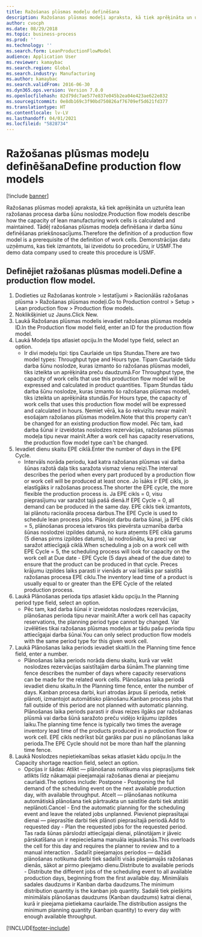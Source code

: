 ```yaml
---
title: Ražošanas plūsmas modeļu definēšana
description: Ražošanas plūsmas modeļi apraksta, kā tiek aprēķināta un uzturēta lean ražošanas procesa darba šūnu noslodze.
author: cvocph
ms.date: 08/29/2018
ms.topic: business-process
ms.prod: ''
ms.technology: ''
ms.search.form: LeanProductionFlowModel
audience: Application User
ms.reviewer: kamaybac
ms.search.region: Global
ms.search.industry: Manufacturing
ms.author: kamaybac
ms.search.validFrom: 2016-06-30
ms.dyn365.ops.version: Version 7.0.0
ms.openlocfilehash: 82d79dc7ae577e837e045b2ea04e423ae622e832
ms.sourcegitcommit: 0e8db169c3f90bd750826af76709ef5d621fd377
ms.translationtype: HT
ms.contentlocale: lv-LV
ms.lasthandoff: 04/01/2021
ms.locfileid: "5828734"
---
```

# <a name="define-production-flow-models"></a><span data-ttu-id="5a425-103">Ražošanas plūsmas modeļu definēšana</span><span class="sxs-lookup"><span data-stu-id="5a425-103">Define production flow models</span></span>

[!include [banner](../../includes/banner.md)]

<span data-ttu-id="5a425-104">Ražošanas plūsmas modeļi apraksta, kā tiek aprēķināta un uzturēta lean ražošanas procesa darba šūnu noslodze.</span><span class="sxs-lookup"><span data-stu-id="5a425-104">Production flow models describe how the capacity of lean manufacturing work cells is calculated and maintained.</span></span> <span data-ttu-id="5a425-105">Tādēļ ražošanas plūsmas modeļa definēšana ir darba šūnu definēšanas priekšnosacījums.</span><span class="sxs-lookup"><span data-stu-id="5a425-105">Therefore the definition of a production flow model is a prerequisite of the definition of work cells.</span></span> <span data-ttu-id="5a425-106">Demonstrācijas datu uzņēmums, kas tiek izmantots, lai izveidotu šo procedūru, ir USMF.</span><span class="sxs-lookup"><span data-stu-id="5a425-106">The demo data company used to create this procedure is USMF.</span></span>


## <a name="define-a-production-flow-model"></a><span data-ttu-id="5a425-107">Definējiet ražošanas plūsmas modeli.</span><span class="sxs-lookup"><span data-stu-id="5a425-107">Define a production flow model.</span></span> 
1. <span data-ttu-id="5a425-108">Dodieties uz Ražošanas kontrole > Iestatījumi > Racionālās ražošanas plūsma > Ražošanas plūsmas modeļi.</span><span class="sxs-lookup"><span data-stu-id="5a425-108">Go to Production control > Setup > Lean production flow > Production flow models.</span></span>
2. <span data-ttu-id="5a425-109">Noklikšķiniet uz Jauns.</span><span class="sxs-lookup"><span data-stu-id="5a425-109">Click New.</span></span>
3. <span data-ttu-id="5a425-110">Laukā Ražošanas plūsmas modelis ievadiet ražošanas plūsmas modeļa ID.</span><span class="sxs-lookup"><span data-stu-id="5a425-110">In the Production flow model field, enter an ID for the production flow model.</span></span>
4. <span data-ttu-id="5a425-111">Laukā Modeļa tips atlasiet opciju.</span><span class="sxs-lookup"><span data-stu-id="5a425-111">In the Model type field, select an option.</span></span>
    * <span data-ttu-id="5a425-112">Ir divi modeļu tipi: tips Caurlaide un tips Stundas.</span><span class="sxs-lookup"><span data-stu-id="5a425-112">There are two model types: Throughput type and Hours type.</span></span> <span data-ttu-id="5a425-113">Tipam Caurlaide tādu darba šūnu noslodze, kuras izmanto šo ražošanas plūsmas modeli, tiks izteikta un aprēķināta preču daudzumā.</span><span class="sxs-lookup"><span data-stu-id="5a425-113">For Throughput type, the capacity of work cells that use this production flow model will be expressed and calculated in product quantities.</span></span> <span data-ttu-id="5a425-114">Tipam Stundas tādu darba šūnu noslodze, kuras izmanto šo ražošanas plūsmas modeli, tiks izteikta un aprēķināta stundās.</span><span class="sxs-lookup"><span data-stu-id="5a425-114">For Hours type, the capacity of work cells that uses this production flow model will be expressed and calculated in hours.</span></span> <span data-ttu-id="5a425-115">Ņemiet vērā, ka šo rekvizītu nevar mainīt esošajam ražošanas plūsmas modelim.</span><span class="sxs-lookup"><span data-stu-id="5a425-115">Note that this property can't be changed for an existing production flow model.</span></span> <span data-ttu-id="5a425-116">Pēc tam, kad darba šūnai ir izveidotas noslodzes rezervācijas, ražošanas plūsmas modeļa tipu nevar mainīt.</span><span class="sxs-lookup"><span data-stu-id="5a425-116">After a work cell has capacity reservations, the production flow model type can't be changed.</span></span>  
5. <span data-ttu-id="5a425-117">Ievadiet dienu skaitu EPE ciklā.</span><span class="sxs-lookup"><span data-stu-id="5a425-117">Enter the number of days in the EPE Cycle.</span></span>
    * <span data-ttu-id="5a425-118">Intervāls norāda periodu, kad katra ražošanas plūsmas vai darba šūnas ražotā daļa tiks saražota vismaz vienu reizi.</span><span class="sxs-lookup"><span data-stu-id="5a425-118">The interval describes the period when every part produced by a production flow or work cell will be produced at least once.</span></span> <span data-ttu-id="5a425-119">Jo īsāks ir EPE cikls, jo elastīgāks ir ražošanas process.</span><span class="sxs-lookup"><span data-stu-id="5a425-119">The shorter the EPE cycle, the more flexible the production process is.</span></span> <span data-ttu-id="5a425-120">Ja EPE cikls = 0, visu pieprasījumu var saražot tajā pašā dienā.</span><span class="sxs-lookup"><span data-stu-id="5a425-120">If EPE Cycle = 0, all demand can be produced in the same day.</span></span> <span data-ttu-id="5a425-121">EPE cikls tiek izmantots, lai plānotu racionāla procesa darbus.</span><span class="sxs-lookup"><span data-stu-id="5a425-121">The EPE Cycle is used to schedule lean process jobs.</span></span> <span data-ttu-id="5a425-122">Plānojot darbu darba šūnai, ja EPE cikls = 5, plānošanas procesa ietvaros tiks pievērsta uzmanība darba šūnas noslodzei izpildes datumā, no kura atņemts EPE cikla garums (5 dienas pirms izpildes datums), lai nodrošinātu, ka preci var saražot attiecīgajā ciklā.</span><span class="sxs-lookup"><span data-stu-id="5a425-122">When scheduling a job on a work cell with EPE Cycle = 5, the scheduling process will look for capacity on the work cell at Due date - EPE Cycle (5 days ahead of the due date) to ensure that the product can be produced in that cycle.</span></span> <span data-ttu-id="5a425-123">Preces krājumu izpildes laiks parasti ir vienāds ar vai lielāks par saistītā ražošanas procesa EPE ciklu.</span><span class="sxs-lookup"><span data-stu-id="5a425-123">The inventory lead time of a product is usually equal to or greater than the EPE Cycle of the related production process.</span></span>  
6. <span data-ttu-id="5a425-124">Laukā Plānošanas perioda tips atlasiet kādu opciju.</span><span class="sxs-lookup"><span data-stu-id="5a425-124">In the Planning period type field, select an option.</span></span>
    * <span data-ttu-id="5a425-125">Pēc tam, kad darba šūnai ir izveidotas noslodzes rezervācijas, plānošanas perioda tipu nevar mainīt.</span><span class="sxs-lookup"><span data-stu-id="5a425-125">After a work cell has capacity reservations, the planning period type cannot by changed.</span></span> <span data-ttu-id="5a425-126">Var izvēlēties tikai ražošanas plūsmas modeļus ar tādu pašu perioda tipu attiecīgajai darba šūnai.</span><span class="sxs-lookup"><span data-stu-id="5a425-126">You can only select production flow models with the same period type for this given work cell.</span></span>  
7. <span data-ttu-id="5a425-127">Laukā Plānošanas laika periods ievadiet skaitli.</span><span class="sxs-lookup"><span data-stu-id="5a425-127">In the Planning time fence field, enter a number.</span></span>
    * <span data-ttu-id="5a425-128">Plānošanas laika periods norāda dienu skaitu, kurā var veikt noslodzes rezervācijas saistītajām darba šūnām.</span><span class="sxs-lookup"><span data-stu-id="5a425-128">The planning time fence describes the number of days where capacity reservations can be made for the related work cells.</span></span> <span data-ttu-id="5a425-129">Plānošanas laika periodā ievadiet dienu skaitu.</span><span class="sxs-lookup"><span data-stu-id="5a425-129">In the Planning time fence, enter the number of days.</span></span>   <span data-ttu-id="5a425-130">Kanban procesa darbi, kuri atrodas ārpus šī perioda, netiek plānoti, izmantojot automātisko plānošanu.</span><span class="sxs-lookup"><span data-stu-id="5a425-130">Kanban process jobs that fall outside of this period are not planned with automatic planning.</span></span> <span data-ttu-id="5a425-131">Plānošanas laika periods parasti ir divas reizes ilgāks par ražošanas plūsmā vai darba šūnā saražoto preču vidējo krājumu izpildes laiku.</span><span class="sxs-lookup"><span data-stu-id="5a425-131">The planning time fence is typically two times the average inventory lead time of the products produced in a production flow or work cell.</span></span> <span data-ttu-id="5a425-132">EPE cikls nedrīkst būt garāks par pusi no plānošanas laika perioda.</span><span class="sxs-lookup"><span data-stu-id="5a425-132">The EPE Cycle should not be more than half the planning time fence.</span></span>     
8. <span data-ttu-id="5a425-133">Laukā Noslodzes nepietiekamības sekas atlasiet kādu opciju.</span><span class="sxs-lookup"><span data-stu-id="5a425-133">In the Capacity shortage reaction field, select an option.</span></span>
    * <span data-ttu-id="5a425-134">Opcijas ir šādas: Atlikt — plānošanas notikuma viss pieprasījums tiek atlikts līdz nākamajai pieejamajai ražošanas dienai ar pieejamu caurlaidi.</span><span class="sxs-lookup"><span data-stu-id="5a425-134">The options include:   Postpone - Postponing the full demand of the scheduling event on the next available production day, with available throughput.</span></span> <span data-ttu-id="5a425-135">Atcelt — plānošanas notikuma automātiskā plānošana tiek pārtraukta un saistītie darbi tiek atstāti neplānoti.</span><span class="sxs-lookup"><span data-stu-id="5a425-135">Cancel - End the automatic planning for the scheduling event and leave the related jobs unplanned.</span></span>   <span data-ttu-id="5a425-136">Pievienot pieprasītajai dienai — pieprasītie darbi tiek plānoti pieprasītajā periodā.</span><span class="sxs-lookup"><span data-stu-id="5a425-136">Add to requested day - Plan the requested jobs for the requested period.</span></span> <span data-ttu-id="5a425-137">Tas rada šūnas pārslodzi attiecīgajai dienai, plānotājam ir jāveic pārskatīšana un ir nepieciešama manuāla iejaukšanās.</span><span class="sxs-lookup"><span data-stu-id="5a425-137">This overloads the cell for this day and requires the planner to review and to a manual interaction .</span></span>   <span data-ttu-id="5a425-138">Sadalīt pieejamajos periodos — dažādi plānošanas notikuma darbi tiek sadalīti visās pieejamajās ražošanas dienās, sākot ar pirmo pieejamo dienu.</span><span class="sxs-lookup"><span data-stu-id="5a425-138">Distribute to available periods - Distribute the different jobs of the scheduling event to all available production days, beginning from the first available day.</span></span> <span data-ttu-id="5a425-139">Minimālais sadales daudzums ir Kanban darba daudzums.</span><span class="sxs-lookup"><span data-stu-id="5a425-139">The minimum distribution quantity is the kanban job quantity.</span></span> <span data-ttu-id="5a425-140">Sadalē tiek piešķirts minimālais plānošanas daudzums (Kanban daudzums) katrai dienai, kurā ir pieejama pietiekama caurlaide.</span><span class="sxs-lookup"><span data-stu-id="5a425-140">The distribution assigns the minimum planning quantity (kanban quantity) to every day with enough available throughput.</span></span>  



[!INCLUDE[footer-include](../../../includes/footer-banner.md)]